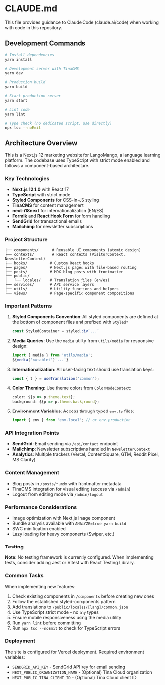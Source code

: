 # CLAUDE.md

This file provides guidance to Claude Code (claude.ai/code) when working with code in this repository.

## Development Commands

```bash
# Install dependencies
yarn install

# Development server with TinaCMS
yarn dev

# Production build
yarn build

# Start production server
yarn start

# Lint code
yarn lint

# Type check (no dedicated script, use directly)
npx tsc --noEmit
```

## Architecture Overview

This is a Next.js 12 marketing website for LangoMango, a language learning platform. The codebase uses TypeScript with strict mode enabled and follows a component-based architecture.

### Key Technologies
- **Next.js 12.1.0** with React 17
- **TypeScript** with strict mode
- **Styled Components** for CSS-in-JS styling
- **TinaCMS** for content management
- **next-i18next** for internationalization (EN/ES)
- **Formik** and **React Hook Form** for form handling
- **SendGrid** for transactional emails
- **Mailchimp** for newsletter subscriptions

### Project Structure
```
├── components/      # Reusable UI components (atomic design)
├── contexts/        # React contexts (VisitorContext, NewsletterContext)
├── hooks/          # Custom React hooks
├── pages/          # Next.js pages with file-based routing
├── posts/          # MDX blog posts with frontmatter
├── public/         
│   └── locales/    # Translation files (en/es)
├── services/       # API service layers
├── utils/          # Utility functions and helpers
└── views/          # Page-specific component compositions
```

### Important Patterns

1. **Styled Components Convention**: All styled components are defined at the bottom of component files and prefixed with `Styled*`
   ```typescript
   const StyledContainer = styled.div`...`
   ```

2. **Media Queries**: Use the `media` utility from `utils/media` for responsive design:
   ```typescript
   import { media } from 'utils/media';
   ${media('<=tablet')`...`}
   ```

3. **Internationalization**: All user-facing text should use translation keys:
   ```typescript
   const { t } = useTranslation('common');
   ```

4. **Color Theming**: Use theme colors from `ColorModeContext`:
   ```typescript
   color: ${p => p.theme.text};
   background: ${p => p.theme.background};
   ```

5. **Environment Variables**: Access through typed `env.ts` files:
   ```typescript
   import { env } from 'env.local'; // or env.production
   ```

### API Integration Points

- **SendGrid**: Email sending via `/api/contact` endpoint
- **Mailchimp**: Newsletter subscriptions handled in `NewsletterContext`
- **Analytics**: Multiple trackers (Vercel, ContentSquare, GTM, Reddit Pixel, MS Clarity)

### Content Management

- Blog posts in `/posts/*.mdx` with frontmatter metadata
- TinaCMS integration for visual editing (access via `/admin`)
- Logout from editing mode via `/admin/logout`

### Performance Considerations

- Image optimization with Next.js Image component
- Bundle analysis available with `ANALYZE=true yarn build`
- SWC minification enabled
- Lazy loading for heavy components (Swiper, etc.)

### Testing

**Note**: No testing framework is currently configured. When implementing tests, consider adding Jest or Vitest with React Testing Library.

### Common Tasks

When implementing new features:
1. Check existing components in `/components` before creating new ones
2. Follow the established styled-components pattern
3. Add translations to `/public/locales/[lang]/common.json`
4. Use TypeScript strict mode - no `any` types
5. Ensure mobile responsiveness using the media utility
6. Run `yarn lint` before committing
7. Run `npx tsc --noEmit` to check for TypeScript errors

### Deployment

The site is configured for Vercel deployment. Required environment variables:
- `SENDGRID_API_KEY` - SendGrid API key for email sending
- `NEXT_PUBLIC_ORGANIZATION_NAME` - (Optional) Tina Cloud organization
- `NEXT_PUBLIC_TINA_CLIENT_ID` - (Optional) Tina Cloud client ID